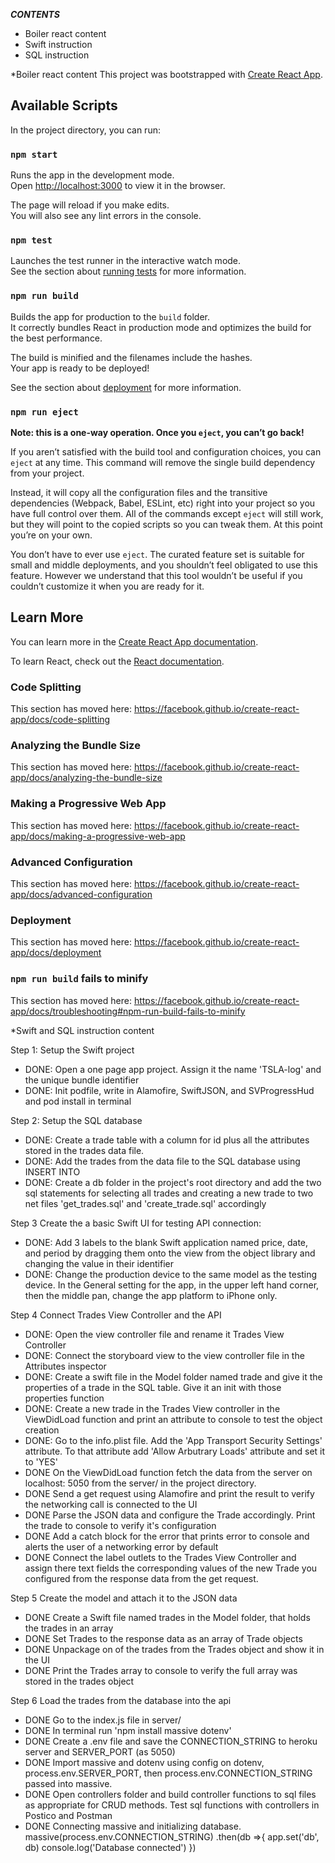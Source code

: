 *****CONTENTS*****
* Boiler react content
* Swift instruction
* SQL instruction

*Boiler react content
This project was bootstrapped with [Create React App](https://github.com/facebook/create-react-app).

## Available Scripts

In the project directory, you can run:

### `npm start`

Runs the app in the development mode.<br>
Open [http://localhost:3000](http://localhost:3000) to view it in the browser.

The page will reload if you make edits.<br>
You will also see any lint errors in the console.

### `npm test`

Launches the test runner in the interactive watch mode.<br>
See the section about [running tests](https://facebook.github.io/create-react-app/docs/running-tests) for more information.

### `npm run build`

Builds the app for production to the `build` folder.<br>
It correctly bundles React in production mode and optimizes the build for the best performance.

The build is minified and the filenames include the hashes.<br>
Your app is ready to be deployed!

See the section about [deployment](https://facebook.github.io/create-react-app/docs/deployment) for more information.

### `npm run eject`

**Note: this is a one-way operation. Once you `eject`, you can’t go back!**

If you aren’t satisfied with the build tool and configuration choices, you can `eject` at any time. This command will remove the single build dependency from your project.

Instead, it will copy all the configuration files and the transitive dependencies (Webpack, Babel, ESLint, etc) right into your project so you have full control over them. All of the commands except `eject` will still work, but they will point to the copied scripts so you can tweak them. At this point you’re on your own.

You don’t have to ever use `eject`. The curated feature set is suitable for small and middle deployments, and you shouldn’t feel obligated to use this feature. However we understand that this tool wouldn’t be useful if you couldn’t customize it when you are ready for it.

## Learn More

You can learn more in the [Create React App documentation](https://facebook.github.io/create-react-app/docs/getting-started).

To learn React, check out the [React documentation](https://reactjs.org/).

### Code Splitting

This section has moved here: https://facebook.github.io/create-react-app/docs/code-splitting

### Analyzing the Bundle Size

This section has moved here: https://facebook.github.io/create-react-app/docs/analyzing-the-bundle-size

### Making a Progressive Web App

This section has moved here: https://facebook.github.io/create-react-app/docs/making-a-progressive-web-app

### Advanced Configuration

This section has moved here: https://facebook.github.io/create-react-app/docs/advanced-configuration

### Deployment

This section has moved here: https://facebook.github.io/create-react-app/docs/deployment

### `npm run build` fails to minify

This section has moved here: https://facebook.github.io/create-react-app/docs/troubleshooting#npm-run-build-fails-to-minify


*Swift and SQL instruction content

Step 1: Setup the Swift project
* DONE: Open a one page app project. Assign it the name 'TSLA-log' and the unique bundle identifier
* DONE: Init podfile, write in Alamofire, SwiftJSON, and SVProgressHud and pod install in terminal

Step 2: Setup the SQL database
* DONE: Create a trade table with a column for id plus all the attributes stored in the trades data file.
* DONE: Add the trades from the data file to the SQL database using INSERT INTO
* DONE: Create a db folder in the project's root directory and add the two sql statements for selecting all trades and creating a new trade to two net files 'get_trades.sql' and 'create_trade.sql' accordingly

Step 3 Create the a basic Swift UI for testing API connection:
* DONE: Add 3 labels to the blank Swift application named price, date, and period by dragging them onto the view from the object library and changing the value in their identifier
* DONE: Change the production device to the same model as the testing device. In the General setting for the app, in the upper left hand corner, then the middle pan, change the app platform to iPhone only.

Step 4 Connect Trades View Controller and the API
* DONE: Open the view controller file and rename it Trades View Controller
* DONE: Connect the storyboard view to the view controller file in the Attributes inspector
* DONE: Create a swift file in the Model folder named trade and give it the properties of a trade in the SQL table. Give it an init with those properties function
* DONE: Create a new trade in the Trades View controller in the ViewDidLoad function and print an attribute to console to test the object creation
* DONE: Go to the info.plist file. Add the 'App Transport Security Settings' attribute. To that attribute add 'Allow Arbutrary Loads' attribute and set it to 'YES'
* DONE On the ViewDidLoad function fetch the data from the server on localhost: 5050 from the server/ in the project directory.
* DONE Send a get request using Alamofire and print the result to verify the networking call is connected to the UI
* DONE Parse the JSON data and configure the Trade accordingly. Print the trade to console to verify it's configuration
* DONE Add a catch block for the error that prints error to console and alerts the user of a networking error by default
* DONE Connect the label outlets to the Trades View Controller and assign there text fields the corresponding values of the new Trade you configured from the response data from the get request.

Step 5 Create the model and attach it to the JSON data
* DONE Create a Swift file named trades in the Model folder, that holds the trades in an array
* DONE Set Trades to the response data as an array of Trade objects
* DONE Unpackage on of the trades from the Trades object and show it in the UI
* DONE Print the Trades array to console to verify the full array was stored in the trades object

Step 6 Load the trades from the database into the api
* DONE Go to the index.js file in server/
* DONE In terminal run 'npm install massive dotenv'
* DONE Create a .env file and save the CONNECTION_STRING to heroku server and SERVER_PORT (as 5050)
* DONE Import massive and dotenv using config on dotenv, process.env.SERVER_PORT, then process.env.CONNECTION_STRING passed into massive.
* DONE Open controllers folder and build controller functions to sql files as appropriate for CRUD methods. Test sql functions with controllers in Postico and Postman
* DONE Connecting massive and initializing database. massive(process.env.CONNECTION_STRING)
    .then(db =>{
        app.set('db', db)
        console.log('Database connected')
    })


